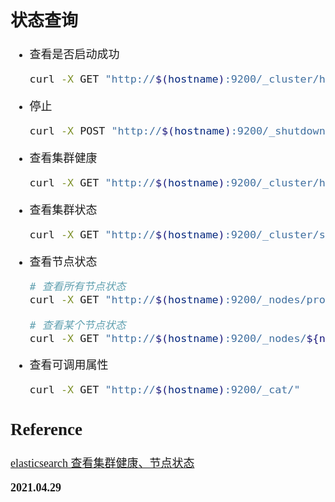 <font size=4 face='楷体'>

## 状态查询

- 查看是否启动成功

    ```bash
    curl -X GET "http://$(hostname):9200/_cluster/health?pretty=true"
    ```

- 停止

    ```bash
    curl -X POST "http://$(hostname):9200/_shutdown"
    ```

- 查看集群健康

    ```bash
    curl -X GET "http://$(hostname):9200/_cluster/health?pretty"
    ```

- 查看集群状态

    ```bash
    curl -X GET "http://$(hostname):9200/_cluster/stats?pretty"
    ```

- 查看节点状态

    ```bash
    # 查看所有节点状态
    curl -X GET "http://$(hostname):9200/_nodes/process?pretty"

    # 查看某个节点状态
    curl -X GET "http://$(hostname):9200/_nodes/${nodename}/process?pretty"
    ```

- 查看可调用属性

    ```bash
    curl -X GET "http://$(hostname):9200/_cat/"
    ```

## Reference

[elasticsearch 查看集群健康、节点状态](https://www.jianshu.com/p/252d97a94200)

**2021.04.29**
